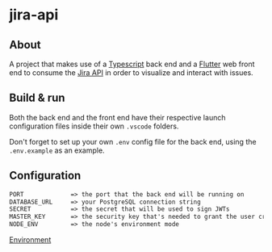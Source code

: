 # jira-api

 

## About

A project that makes use of a [Typescript](https://www.typescriptlang.org/) back end and a [Flutter](https://flutter.dev/) web front end to consume the [Jira API](https://developer.atlassian.com/cloud/jira/platform/rest/v3/intro/) in order to visualize and interact with issues.

## Build & run

Both the back end and the front end have their respective launch configuration files inside their own `.vscode` folders.

Don't forget to set up your own `.env` config file for the back end, using the `.env.example` as an example.

## Configuration

```diff
PORT             => the port that the back end will be running on
DATABASE_URL     => your PostgreSQL connection string
SECRET           => the secret that will be used to sign JWTs
MASTER_KEY       => the security key that's needed to grant the user creation permission
NODE_ENV         => the node's environment mode
```

[Environment](sure-jira-api.herokuapp.com/)
